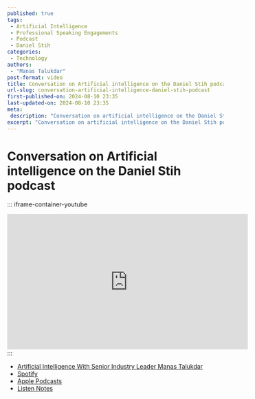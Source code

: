 ```yaml
---
published: true
tags:
 - Artificial Intelligence
 - Professional Speaking Engagements
 - Podcast
 - Daniel Stih
categories:
 - Technology
authors:
 - "Manas Talukdar"
post-format: video
title: Conversation on Artificial intelligence on the Daniel Stih podcast
url-slug: conversation-artificial-intelligence-daniel-stih-podcast
first-published-on: 2024-08-10 23:35
last-updated-on: 2024-08-10 23:35
meta:
 description: "Conversation on artificial intelligence on the Daniel Stih podcast."
excerpt: "Conversation on artificial intelligence on the Daniel Stih podcast"
---
```


# Conversation on Artificial intelligence on the Daniel Stih podcast

::: iframe-container-youtube
<iframe width="560" height="315" src="https://www.youtube.com/embed/MmiE8qG969M?si=HOCiX466QXwrpYg0" frameborder="0" allow="accelerometer; autoplay; clipboard-write; encrypted-media; gyroscope; picture-in-picture; web-share" referrerpolicy="strict-origin-when-cross-origin" allowfullscreen></iframe>
:::

- [Artificial Intelligence With Senior Industry Leader Manas Talukdar](https://danielstih.com/podcast/blog/7447452/artificial-intelligence-with-senior-industry-leader-manas-talukdar)
- [Spotify](https://open.spotify.com/episode/1NlT0fZfuErBaZSt1eUHCK)
- [Apple Podcasts](https://podcasts.apple.com/us/podcast/artificial-intelligence-with-senior-industry-leader/id1759745593?i=1000664941468)
- [Listen Notes](https://www.listennotes.com/podcasts/the-daniel-stih/artificial-intelligence-with-U5f_R1HIQi2/)
